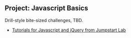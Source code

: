 ## Project: Javascript Basics
  
Drill-style bite-sized challenges, TBD.

* [Tutorials for Javascript and jQuery from Jumpstart Lab](http://tutorials.jumpstartlab.com/)
